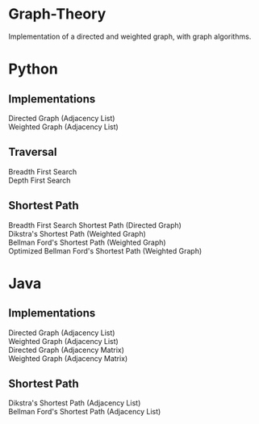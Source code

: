 # Graph-Theory
Implementation of a directed and weighted graph, with graph algorithms.
# Python  
## Implementations
Directed Graph (Adjacency List)  
Weighted Graph (Adjacency List)
## Traversal
Breadth First Search  
Depth First Search
## Shortest Path
Breadth First Search Shortest Path (Directed Graph)  
Dikstra's Shortest Path (Weighted Graph)  
Bellman Ford's Shortest Path (Weighted Graph)  
Optimized Bellman Ford's Shortest Path (Weighted Graph)  
# Java  
## Implementations
Directed Graph (Adjacency List)  
Weighted Graph (Adjacency List)  
Directed Graph (Adjacency Matrix)  
Weighted Graph (Adjacency Matrix)
## Shortest Path
Dikstra's Shortest Path (Adjacency List)  
Bellman Ford's Shortest Path (Adjacency List)
